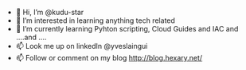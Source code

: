 - 👋 Hi, I’m @kudu-star
- 👀 I’m interested in learning anything tech related
- 🌱 I’m currently learning Pyhton scripting, Cloud Guides and IAC and ....and ....
- 📫 Look me up on linkedIn @yveslaingui
- 📫 Follow or comment on my blog http://blog.hexary.net/


<!---
kudu-star/kudu-star is a ✨ special ✨ repository because its `README.md` (this file) appears on your GitHub profile.
You can click the Preview link to take a look at your changes.
--->
